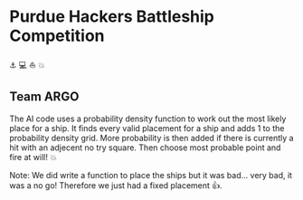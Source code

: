 # Purdue Hackers Battleship Competition
:anchor: :computer: :boat: :boom:
## Team ARGO

The AI code uses a probability density function to work out the most likely place for a ship.
It finds every valid placement for a ship and adds 1 to the probability density grid. 
More probability is then added if there is currently a hit with an adjecent no try square.
Then choose most probable point and fire at will! :boom:

Note: We did write a function to place the ships but it was bad... very bad, it was a no go!
Therefore we just had a fixed placement :+1:.
